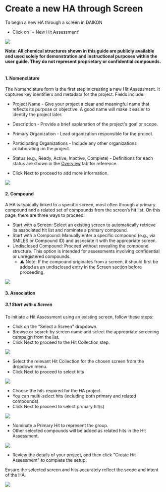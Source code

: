 # Create a new HA through Screen

To begin a new HA through a screen in DAIKON

- Click on '+ New Hit Assessment' 


<img src="/daikon/img/UserGuide/HA/NewHA.png" />


<b>Note:
All chemical structures shown in this guide are publicly available and used solely for demonstration and instructional purposes within the user guide.  They do not represent proprietary or confidential compounds.</b>
<br />
<br />

<h4>1. Nomenclature</h4>
The Nomenclature form is the first step in creating a new Hit Assessment. It captures key identifiers and metadata for the project.
Fields include:

- Project Name - Give your project a clear and meaningful name that reflects its purpose or objective. A good name will make it easier to identify the project later.
- Description - Provide a brief explanation of the project's goal or scope.
- Primary Organization - Lead organization responsible for the project.
- Participating Organizations - Include any other organizations collaborating on the project.
- Status (e.g., Ready, Active, Inactive, Complete) - Definitions for each status are shown in the [Overview](ha-module-structure) tab for reference.

- Click Next to proceed to add more information.

<img src="/daikon/img/UserGuide/HA/HANomeclature.png" />

<h4>2. Compound</h4>
A HA is typically linked to a specific screen, most often through a primary compound and a related set of compounds from the screen’s hit list.
On this page, there are three ways to proceed:


- Start with a Screen: Select an existing screen to automatically retrieve its associated hit list and nominate a primary compound.
- Start with a Compound: Manually enter a specific compound (e.g., via SMILES or Compound ID) and associate it with the appropriate screen.
- Undisclosed Compound: Proceed without revealing the compound structure. This option is intended for assessments involving confidential or unregistered compounds.
  - ⚠️  Note: If the compound originates from a screen, it should first be added as an undisclosed entry in the Screen section before proceeding.


<img src="/daikon/img/UserGuide/HA/HACompoundForm.png" />

<h4>3. Association</h4>

<h5>3.1 Start with a Screen</h5>

To initiate a Hit Assessment using an existing screen, follow these steps:

- Click on the "Select a Screen" dropdown.
- Browse or search by screen name and select the appropriate screening campaign from the list.
- Click Next to proceed to the Hit Collection step.

<img src="/daikon/img/UserGuide/HA/HAStartScreen.png" />


- Select the relevant Hit Collection for the chosen screen from the dropdown menu.
- Click Next to proceed to select hits

<img src="/daikon/img/UserGuide/HA/HASelectHitCollection.png" />

- Choose the hits required for the HA project.
- You can multi-select hits (including both primary and related compounds).
- Click Next to proceed to select primary hit(s)

<img src="/daikon/img/UserGuide/HA/HASelectHits.png" />

- Nominate a Primary Hit to represent the group.
- Other selected compounds will be added as related hits in the Hit Assessment.

<img src="/daikon/img/UserGuide/HA/HASelectPrimaryHit.png" />

- Review the details of your project, and then click "Create Hit Assessment" to complete the setup.

Ensure the selected screen and hits accurately reflect the scope and intent of the HA.

<img src="/daikon/img/UserGuide/HA/HAReviewScreen.png" />

